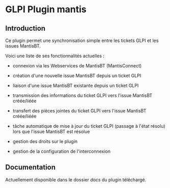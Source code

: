 GLPI Plugin mantis
=============

Introduction
-------------

Ce plugin permet une synchronisation simple entre les tickets GLPI et les issues MantisBT.

Voici une liste de ses fonctionnalités actuelles :

* connexion via les Webservices de MantisBT (MantisConnect)

* création d'une nouvelle issue MantisBT depuis un ticket GLPI

* liaison d'une issue MantisBT existante depuis un ticket GLPI

* transmission des informations du ticket GLPI vers l'issue MantisBT créée/liéée

* transfert des pièces jointes du ticket GLPI vers l'issue MantisBT créée/liéée

* tâche automatique de mise à jour du ticket GLPI (passage à l'état résolu) lors que l'issue MantisBT est résolue

* gestion des droits sur le plugin

* gestion de la configuration de l'interconnexion


Documentation
-------------

Actuellement disponible dans le dossier *docs* du plugin téléchargé.

